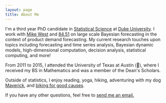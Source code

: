 ```yaml
---
layout: page
title: About Me
---
```


I'm a third year PhD candidate in [Statistical Science](http://stat.duke.edu/) at [Duke University](https://www.duke.edu/). I work with [Mike West](http://www2.stat.duke.edu/~mw/) and [84.51](https://www.8451.com/) on large scale Bayesian forecasting in the context of product demand forecasting. My current research touches upon topics including forecasting and time series analysis, Bayesian dynamic models, high-dimensional computation, decision analysis, statistical computing, and more! 

From 2011 to 2015, I attended the University of Texas at Austin (:metal:), where I received my BS in Mathematics and was a member of the Dean's Scholars. 

Outside of statistics, I enjoy reading, yoga, hiking, adventuring with my dog [Maverick](/img/maverick.jpg), and [biking for good causes](https://bikeandbuild.org/). 

If you have any other questions, feel free to [send me an email.](mailto:lindsay.berry@duke.edu)
